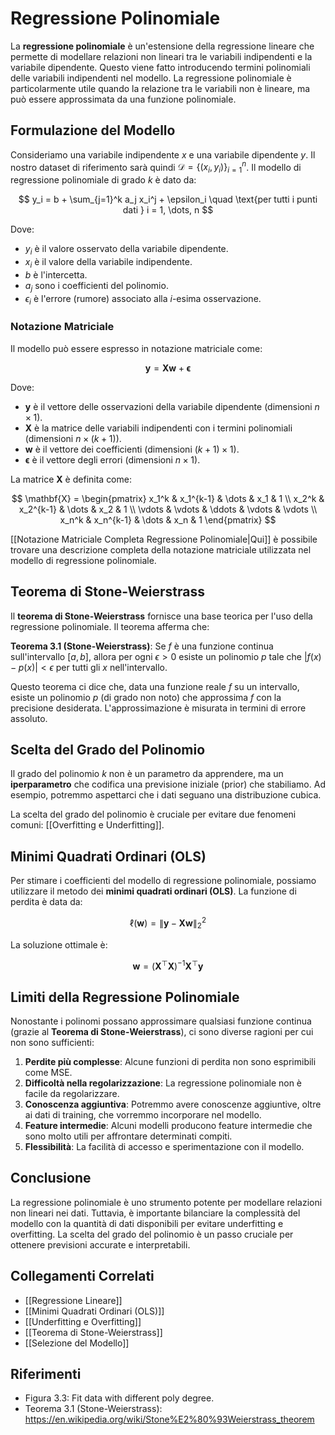 # **Regressione Polinomiale**

La **regressione polinomiale** è un'estensione della regressione lineare che permette di modellare relazioni non lineari tra le variabili indipendenti e la variabile dipendente. Questo viene fatto introducendo termini polinomiali delle variabili indipendenti nel modello. La regressione polinomiale è particolarmente utile quando la relazione tra le variabili non è lineare, ma può essere approssimata da una funzione polinomiale.

## **Formulazione del Modello**

Consideriamo una variabile indipendente $x$ e una variabile dipendente $y$. Il nostro dataset di riferimento sarà quindi $\mathcal{D} = \{(x_i, y_i)\}_{i=1}^n$. Il modello di regressione polinomiale di grado $k$ è dato da:

$$
y_i = b + \sum_{j=1}^k a_j x_i^j + \epsilon_i \quad \text{per tutti i punti dati } i = 1, \dots, n
$$

Dove:
- $y_i$ è il valore osservato della variabile dipendente.
- $x_i$ è il valore della variabile indipendente.
- $b$ è l'intercetta.
- $a_j$ sono i coefficienti del polinomio.
- $\epsilon_i$ è l'errore (rumore) associato alla $i$-esima osservazione.

### **Notazione Matriciale**

Il modello può essere espresso in notazione matriciale come:

$$
\mathbf{y} = \mathbf{X} \mathbf w + \boldsymbol{\epsilon}
$$

Dove:
- $\mathbf{y}$ è il vettore delle osservazioni della variabile dipendente (dimensioni $n \times 1$).
- $\mathbf{X}$ è la matrice delle variabili indipendenti con i termini polinomiali (dimensioni $n \times (k+1)$).
- $\mathbf w$ è il vettore dei coefficienti (dimensioni $(k+1) \times 1$).
- $\boldsymbol{\epsilon}$ è il vettore degli errori (dimensioni $n \times 1$).

La matrice $\mathbf{X}$ è definita come:

$$
\mathbf{X} = \begin{pmatrix}
x_1^k & x_1^{k-1} & \dots & x_1 & 1 \\
x_2^k & x_2^{k-1} & \dots & x_2 & 1 \\
\vdots & \vdots & \ddots & \vdots & \vdots \\
x_n^k & x_n^{k-1} & \dots & x_n & 1
\end{pmatrix}
$$

[[Notazione Matriciale Completa Regressione Polinomiale|Qui]] è possibile trovare una descrizione completa della notazione matriciale utilizzata nel modello di regressione polinomiale.

## **Teorema di Stone-Weierstrass**

Il **teorema di Stone-Weierstrass** fornisce una base teorica per l'uso della regressione polinomiale. Il teorema afferma che:

**Teorema 3.1 (Stone-Weierstrass)**: Se $f$ è una funzione continua sull'intervallo $[a, b]$, allora per ogni $\epsilon > 0$ esiste un polinomio $p$ tale che $|f(x) - p(x)| < \epsilon$ per tutti gli $x$ nell'intervallo.

Questo teorema ci dice che, data una funzione reale $f$ su un intervallo, esiste un polinomio $p$ (di grado non noto) che approssima $f$ con la precisione desiderata. L'approssimazione è misurata in termini di errore assoluto.

## **Scelta del Grado del Polinomio**

Il grado del polinomio $k$ non è un parametro da apprendere, ma un **iperparametro** che codifica una previsione iniziale (prior) che stabiliamo. Ad esempio, potremmo aspettarci che i dati seguano una distribuzione cubica.

La scelta del grado del polinomio è cruciale per evitare due fenomeni comuni: [[Overfitting e Underfitting]].

## **Minimi Quadrati Ordinari (OLS)**

Per stimare i coefficienti del modello di regressione polinomiale, possiamo utilizzare il metodo dei **minimi quadrati ordinari (OLS)**. La funzione di perdita è data da:

$$
\ell(\mathbf w) = \|\mathbf{y} - \mathbf{X} \mathbf w\|_2^2
$$

La soluzione ottimale è:

$$
\mathbf w = (\mathbf{X}^\top \mathbf{X})^{-1} \mathbf{X}^\top \mathbf{y}
$$

## **Limiti della Regressione Polinomiale**

Nonostante i polinomi possano approssimare qualsiasi funzione continua (grazie al **Teorema di Stone-Weierstrass**), ci sono diverse ragioni per cui non sono sufficienti:

1. **Perdite più complesse**: Alcune funzioni di perdita non sono esprimibili come MSE.
2. **Difficoltà nella regolarizzazione**: La regressione polinomiale non è facile da regolarizzare.
3. **Conoscenza aggiuntiva**: Potremmo avere conoscenze aggiuntive, oltre ai dati di training, che vorremmo incorporare nel modello.
4. **Feature intermedie**: Alcuni modelli producono feature intermedie che sono molto utili per affrontare determinati compiti.
5. **Flessibilità**: La facilità di accesso e sperimentazione con il modello.

## **Conclusione**

La regressione polinomiale è uno strumento potente per modellare relazioni non lineari nei dati. Tuttavia, è importante bilanciare la complessità del modello con la quantità di dati disponibili per evitare underfitting e overfitting. La scelta del grado del polinomio è un passo cruciale per ottenere previsioni accurate e interpretabili.

## **Collegamenti Correlati**
- [[Regressione Lineare]]
- [[Minimi Quadrati Ordinari (OLS)]]
- [[Underfitting e Overfitting]]
- [[Teorema di Stone-Weierstrass]]
- [[Selezione del Modello]]

## **Riferimenti**
- Figura 3.3: Fit data with different poly degree.
- Teorema 3.1 (Stone-Weierstrass): https://en.wikipedia.org/wiki/Stone%E2%80%93Weierstrass_theorem
